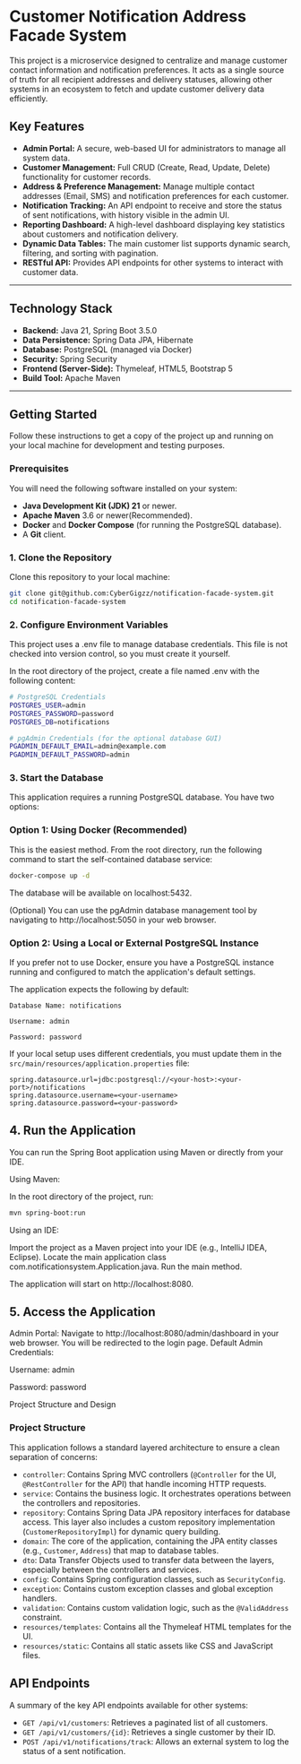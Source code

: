 # Customer Notification Address Facade System

This project is a microservice designed to centralize and manage customer contact information and notification preferences. It acts as a single source of truth for all recipient addresses and delivery statuses, allowing other systems in an ecosystem to fetch and update customer delivery data efficiently.

## Key Features

- **Admin Portal:** A secure, web-based UI for administrators to manage all system data.
- **Customer Management:** Full CRUD (Create, Read, Update, Delete) functionality for customer records.
- **Address & Preference Management:** Manage multiple contact addresses (Email, SMS) and notification preferences for each customer.
- **Notification Tracking:** An API endpoint to receive and store the status of sent notifications, with history visible in the admin UI.
- **Reporting Dashboard:** A high-level dashboard displaying key statistics about customers and notification delivery.
- **Dynamic Data Tables:** The main customer list supports dynamic search, filtering, and sorting with pagination.
- **RESTful API:** Provides API endpoints for other systems to interact with customer data.

---

## Technology Stack

- **Backend:** Java 21, Spring Boot 3.5.0
- **Data Persistence:** Spring Data JPA, Hibernate
- **Database:** PostgreSQL (managed via Docker)
- **Security:** Spring Security
- **Frontend (Server-Side):** Thymeleaf, HTML5, Bootstrap 5
- **Build Tool:** Apache Maven

---

## Getting Started

Follow these instructions to get a copy of the project up and running on your local machine for development and testing purposes.

### Prerequisites

You will need the following software installed on your system:

- **Java Development Kit (JDK) 21** or newer.
- **Apache Maven** 3.6 or newer(Recommended).
- **Docker** and **Docker Compose** (for running the PostgreSQL database).
- A **Git** client.

### 1. Clone the Repository

Clone this repository to your local machine:

```bash
git clone git@github.com:CyberGigzz/notification-facade-system.git
cd notification-facade-system
```
    
### 2. Configure Environment Variables
This project uses a .env file to manage database credentials. This file is not checked into version control, so you must create it yourself.

In the root directory of the project, create a file named .env with the following content:

```bash
# PostgreSQL Credentials
POSTGRES_USER=admin
POSTGRES_PASSWORD=password
POSTGRES_DB=notifications

# pgAdmin Credentials (for the optional database GUI)
PGADMIN_DEFAULT_EMAIL=admin@example.com
PGADMIN_DEFAULT_PASSWORD=admin
```

### 3. Start the Database
This application requires a running PostgreSQL database. You have two options:

### Option 1: Using Docker (Recommended)

This is the easiest method. From the root directory, run the following command to start the self-contained database service:

```bash
docker-compose up -d
``` 

The database will be available on localhost:5432.

(Optional) You can use the pgAdmin database management tool by navigating to http://localhost:5050 in your web browser.

### Option 2: Using a Local or External PostgreSQL Instance

If you prefer not to use Docker, ensure you have a PostgreSQL instance running and configured to match the application's default settings.

The application expects the following by default:

    Database Name: notifications

    Username: admin

    Password: password

If your local setup uses different credentials, you must update them in the `src/main/resources/application.properties` file:

```properties
spring.datasource.url=jdbc:postgresql://<your-host>:<your-port>/notifications
spring.datasource.username=<your-username>
spring.datasource.password=<your-password>
```

## 4. Run the Application

You can run the Spring Boot application using Maven or directly from your IDE.

Using Maven:

In the root directory of the project, run:

```bash
mvn spring-boot:run
``` 

Using an IDE:

Import the project as a Maven project into your IDE (e.g., IntelliJ IDEA, Eclipse).
Locate the main application class com.notificationsystem.Application.java.
Run the main method.

The application will start on http://localhost:8080.


## 5. Access the Application

Admin Portal: Navigate to http://localhost:8080/admin/dashboard in your web browser.
You will be redirected to the login page.
Default Admin Credentials:

Username: admin

Password: password

Project Structure and Design

### Project Structure
This application follows a standard layered architecture to ensure a clean separation of concerns:

* `controller`: Contains Spring MVC controllers (`@Controller` for the UI, `@RestController` for the API) that handle incoming HTTP requests.
* `service`: Contains the business logic. It orchestrates operations between the controllers and repositories.
* `repository`: Contains Spring Data JPA repository interfaces for database access. This layer also includes a custom repository implementation (`CustomerRepositoryImpl`) for dynamic query building.
* `domain`: The core of the application, containing the JPA entity classes (e.g., `Customer`, `Address`) that map to database tables.
* `dto`: Data Transfer Objects used to transfer data between the layers, especially between the controllers and services.
* `config`: Contains Spring configuration classes, such as `SecurityConfig`.
* `exception`: Contains custom exception classes and global exception handlers.
* `validation`: Contains custom validation logic, such as the `@ValidAddress` constraint.
* `resources/templates`: Contains all the Thymeleaf HTML templates for the UI.
* `resources/static`: Contains all static assets like CSS and JavaScript files.


## API Endpoints

A summary of the key API endpoints available for other systems:

* `GET /api/v1/customers`: Retrieves a paginated list of all customers.
* `GET /api/v1/customers/{id}`: Retrieves a single customer by their ID.
* `POST /api/v1/notifications/track`: Allows an external system to log the status of a sent notification.